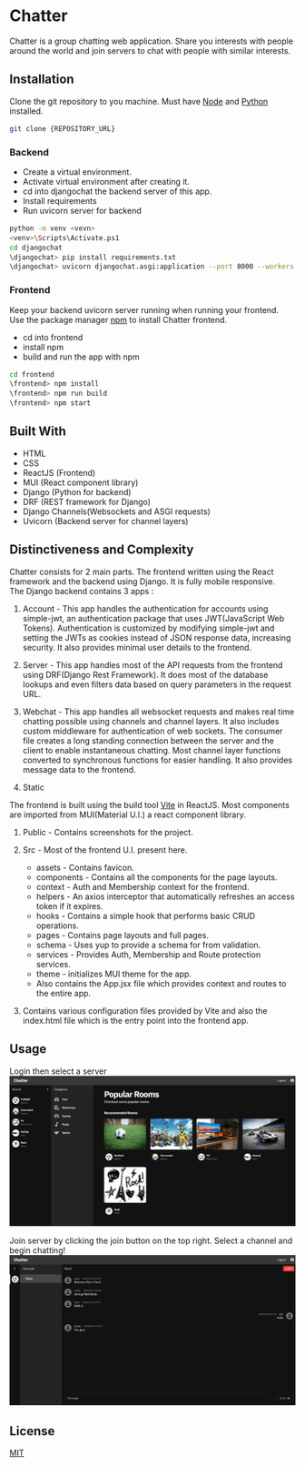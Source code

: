 # Chatter

Chatter is a group chatting web application. Share you interests with people around the world and join servers to chat with people with similar interests.

## Installation

Clone the git repository to you machine. Must have [Node](https://nodejs.org/en) and [Python](https://www.python.org/) installed.

```bash
git clone {REPOSITORY_URL}
```
### Backend

- Create a virtual environment.
- Activate virtual environment after creating it. 
- cd into djangochat the backend server of this app. 
- Install requirements
- Run uvicorn server for backend

```bash
python -m venv <vevn>
<venv>\Scripts\Activate.ps1
cd djangochat
\djangochat> pip install requirements.txt
\djangochat> uvicorn djangochat.asgi:application --port 8000 --workers 4 --log-level debug --reload
```

### Frontend
Keep your backend uvicorn server running when running your frontend.
Use the package manager [npm](https://www.npmjs.com/) to install Chatter frontend.

- cd into frontend
- install npm
- build and run the app with npm

```bash
cd frontend
\frontend> npm install
\frontend> npm run build
\frontend> npm start
```

## Built With
- HTML
- CSS
- ReactJS (Frontend)
- MUI (React component library)
- Django (Python for backend)
- DRF (REST framework for Django)
- Django Channels(Websockets and ASGI requests)
- Uvicorn (Backend server for channel layers)


## Distinctiveness and Complexity
Chatter consists for 2 main parts. The frontend written using the React framework and the backend using Django. It is fully mobile responsive.<br>
The Django backend contains 3 apps :

1. Account - This app handles the authentication for accounts using simple-jwt, an authentication package that uses JWT(JavaScript Web Tokens). Authentication is customized by modifying simple-jwt and setting the JWTs as cookies instead of JSON response data, increasing security. It also provides minimal user details to the frontend.

2. Server - This app handles most of the API requests from the frontend using DRF(Django Rest Framework). It does most of the database lookups and even filters data based on query parameters in the request URL.

3. Webchat - This app handles all websocket requests and makes real time chatting possible using channels and channel layers. It also includes custom middleware for authentication of web sockets. The consumer file creates a long standing connection between the server and the client to enable instantaneous chatting. Most channel layer functions converted to synchronous functions for easier handling. It also provides message data to the frontend.

4. Static

The frontend is built using the build tool [Vite](https://vitejs.dev/) in ReactJS. Most components are imported from MUI(Material U.I.) a react component library.

1. Public - Contains screenshots for the project.

2. Src - Most of the frontend U.I. present here.
    - assets - Contains favicon.
    - components - Contains all the components for the page layouts.
    - context - Auth and Membership context for the frontend.
    - helpers - An axios interceptor that automatically refreshes an access token if it expires.
    - hooks - Contains a simple hook that performs basic CRUD operations.
    - pages - Contains page layouts and full pages.
    - schema - Uses yup to provide a schema for from validation.
    - services - Provides Auth, Membership and Route protection services.
    - theme - initializes MUI theme for the app.
    - Also contains the App.jsx file which provides context and routes to the entire app.

3. Contains various configuration files provided by Vite and also the index.html file which is the entry point into the frontend app.

## Usage

Login then select a server
![Homepage](frontend/public/Homepage2.png)

Join server by clicking the join button on the top right. Select a channel and begin chatting!
![Messaging Interface](frontend/public/Screenshot1.png)

## License

[MIT](https://choosealicense.com/licenses/mit/)